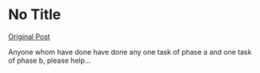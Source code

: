 # No Title

[Original Post](https://discourse.onlinedegree.iitm.ac.in/t/164277/132)

<p>Anyone whom have done have done any one task of phase a and one task of phase b, please help…</p>